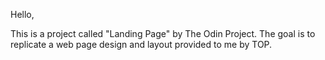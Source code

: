 Hello,

This is a project called "Landing Page" by The Odin Project. The goal is to replicate a web page design and layout provided to me by TOP. 